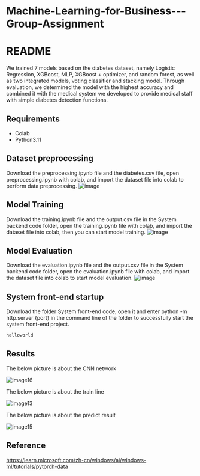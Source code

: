 # Machine-Learning-for-Business---Group-Assignment
# README
We trained 7 models based on the diabetes dataset, namely Logistic Regression, XGBoost, MLP, XGBoost + optimizer, and random forest, as well as two integrated models, voting classifier and stacking model. Through evaluation, we determined the model with the highest accuracy and combined it with the medical system we developed to provide medical staff with simple diabetes detection functions.

## Requirements

- Colab
- Python3.11

## Dataset preprocessing

Download the preprocessing.ipynb file and the diabetes.csv file, open preprocessing.ipynb with colab, and import the dataset file into colab to perform data preprocessing.
![image](https://github.com/user-attachments/assets/fb6757ce-cd0f-45bb-8191-4d1ba46637fd)

## Model Training

Download the training.ipynb file and the output.csv file in the System backend code folder, open the training.ipynb file with colab, and import the dataset file into colab, then you can start model training.
![image](https://github.com/user-attachments/assets/c3e57b44-a69e-41bc-80ad-26d54e4a2c17)

## Model Evaluation

Download the evaluation.ipynb file and the output.csv file in the System backend code folder, open the evaluation.ipynb file with colab, and import the dataset file into colab to start model evaluation.
![image](https://github.com/user-attachments/assets/1c23af63-03f5-4ebd-93a7-5eaa43c52d86)

## System front-end startup

Download the folder System front-end code, open it and enter python -m http.server {port} in the command line of the folder to successfully start the system front-end project.
```python
helloworld
```


## Results

 The below picture is about the CNN network
 
![image16](https://github.com/user-attachments/assets/ced89a80-0b36-4ef8-80af-797c23939db1)

 The below picture is about the train line
 
 ![image13](https://github.com/user-attachments/assets/64f10423-7588-4ec1-bf60-ec9a860bfdd9)

 The below picture is about the predict result
 
 ![image15](https://github.com/user-attachments/assets/bc2a4087-d63b-47f2-ac1f-ae05b787e9c7)

## Reference

https://learn.microsoft.com/zh-cn/windows/ai/windows-ml/tutorials/pytorch-data
